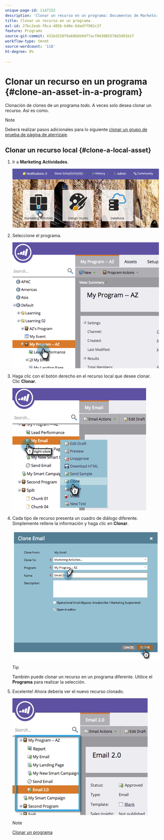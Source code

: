 ```yaml
---
unique-page-id: 1147152
description: 'Clonar un recurso en un programa: Documentos de Marketo: documentación del producto'
title: Clonar un recurso en un programa
exl-id: 27bc2eab-f8ca-405b-b40e-6dadff902c2f
feature: Programs
source-git-commit: 431bd258f9a68bbb9df7acf043085578d3d91b1f
workflow-type: tm+mt
source-wordcount: '118'
ht-degree: 0%

---
```


# Clonar un recurso en un programa {#clone-an-asset-in-a-program}

Clonación de clones de un programa _todo_. A veces solo desea clonar un recurso. Así es como.

>[!NOTE]
>
>Deberá realizar pasos adicionales para lo siguiente [clonar un grupo de prueba de página de aterrizaje](/help/marketo/product-docs/demand-generation/landing-pages/landing-page-actions/cloning-a-landing-page-test-group.md).

## Clonar un recurso local {#clone-a-local-asset}

1. Ir a **Marketing** **Actividades**.

   ![](assets/login-marketing-activities.png)

1. Seleccione el programa.

   ![](assets/image2014-9-23-15-3a56-3a12.png)

1. Haga clic con el botón derecho en el recurso local que desee clonar. Clic **Clonar**.

   ![](assets/image2014-9-23-15-3a56-3a25.png)

1. Cada tipo de recurso presenta un cuadro de diálogo diferente. Simplemente rellene la información y haga clic en **Clonar**.

   ![](assets/image2014-9-23-15-3a56-3a34.png)

   >[!TIP]
   >
   >También puede clonar un recurso en un programa diferente. Utilice el **Programa** para realizar la selección.

1. Excelente! Ahora debería ver el nuevo recurso clonado.

   ![](assets/report.jpg)

   >[!NOTE]
   >
   >[Clonar un programa](/help/marketo/product-docs/core-marketo-concepts/programs/working-with-programs/clone-a-program.md)
